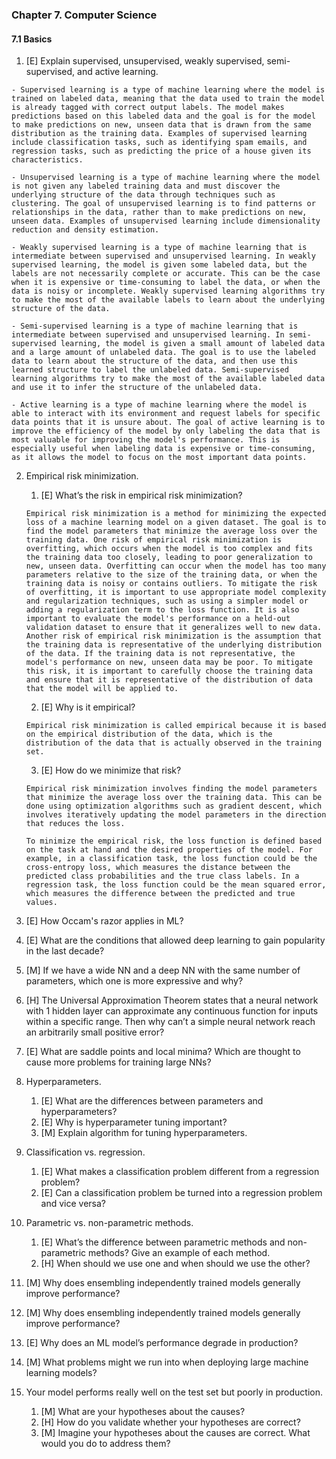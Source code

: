 ### Chapter 7. Computer Science

#### 7.1 Basics
1. [E] Explain supervised, unsupervised, weakly supervised, semi-supervised, and active learning.
```text
- Supervised learning is a type of machine learning where the model is trained on labeled data, meaning that the data used to train the model is already tagged with correct output labels. The model makes predictions based on this labeled data and the goal is for the model to make predictions on new, unseen data that is drawn from the same distribution as the training data. Examples of supervised learning include classification tasks, such as identifying spam emails, and regression tasks, such as predicting the price of a house given its characteristics.

- Unsupervised learning is a type of machine learning where the model is not given any labeled training data and must discover the underlying structure of the data through techniques such as clustering. The goal of unsupervised learning is to find patterns or relationships in the data, rather than to make predictions on new, unseen data. Examples of unsupervised learning include dimensionality reduction and density estimation.

- Weakly supervised learning is a type of machine learning that is intermediate between supervised and unsupervised learning. In weakly supervised learning, the model is given some labeled data, but the labels are not necessarily complete or accurate. This can be the case when it is expensive or time-consuming to label the data, or when the data is noisy or incomplete. Weakly supervised learning algorithms try to make the most of the available labels to learn about the underlying structure of the data.

- Semi-supervised learning is a type of machine learning that is intermediate between supervised and unsupervised learning. In semi-supervised learning, the model is given a small amount of labeled data and a large amount of unlabeled data. The goal is to use the labeled data to learn about the structure of the data, and then use this learned structure to label the unlabeled data. Semi-supervised learning algorithms try to make the most of the available labeled data and use it to infer the structure of the unlabeled data.

- Active learning is a type of machine learning where the model is able to interact with its environment and request labels for specific data points that it is unsure about. The goal of active learning is to improve the efficiency of the model by only labeling the data that is most valuable for improving the model's performance. This is especially useful when labeling data is expensive or time-consuming, as it allows the model to focus on the most important data points.
```

2. Empirical risk minimization.
   1. [E] What’s the risk in empirical risk minimization?
   ```text
   Empirical risk minimization is a method for minimizing the expected loss of a machine learning model on a given dataset. The goal is to find the model parameters that minimize the average loss over the training data. One risk of empirical risk minimization is overfitting, which occurs when the model is too complex and fits the training data too closely, leading to poor generalization to new, unseen data. Overfitting can occur when the model has too many parameters relative to the size of the training data, or when the training data is noisy or contains outliers. To mitigate the risk of overfitting, it is important to use appropriate model complexity and regularization techniques, such as using a simpler model or adding a regularization term to the loss function. It is also important to evaluate the model's performance on a held-out validation dataset to ensure that it generalizes well to new data. 
   Another risk of empirical risk minimization is the assumption that the training data is representative of the underlying distribution of the data. If the training data is not representative, the model's performance on new, unseen data may be poor. To mitigate this risk, it is important to carefully choose the training data and ensure that it is representative of the distribution of data that the model will be applied to.
    ```
   2. [E] Why is it empirical?
   ```text
   Empirical risk minimization is called empirical because it is based on the empirical distribution of the data, which is the distribution of the data that is actually observed in the training set.
    ```
   3. [E] How do we minimize that risk?
   ```text
   Empirical risk minimization involves finding the model parameters that minimize the average loss over the training data. This can be done using optimization algorithms such as gradient descent, which involves iteratively updating the model parameters in the direction that reduces the loss.
    
   To minimize the empirical risk, the loss function is defined based on the task at hand and the desired properties of the model. For example, in a classification task, the loss function could be the cross-entropy loss, which measures the distance between the predicted class probabilities and the true class labels. In a regression task, the loss function could be the mean squared error, which measures the difference between the predicted and true values.
    ```

3. [E] How Occam's razor applies in ML?
4. [E] What are the conditions that allowed deep learning to gain popularity in the last decade?
5. [M] If we have a wide NN and a deep NN with the same number of parameters, which one is more expressive and why?
6. [H] The Universal Approximation Theorem states that a neural network with 1 hidden layer can approximate any continuous function for inputs within a specific range. Then why can’t a simple neural network reach an arbitrarily small positive error?
7. [E] What are saddle points and local minima? Which are thought to cause more problems for training large NNs?
8. Hyperparameters.
   1. [E] What are the differences between parameters and hyperparameters?
   2. [E] Why is hyperparameter tuning important?
   3. [M] Explain algorithm for tuning hyperparameters.
   
9. Classification vs. regression.
   1. [E] What makes a classification problem different from a regression problem?
   2. [E] Can a classification problem be turned into a regression problem and vice versa?

10. Parametric vs. non-parametric methods.
    1. [E] What’s the difference between parametric methods and non-parametric methods? Give an example of each method.
    2. [H] When should we use one and when should we use the other?
11. [M] Why does ensembling independently trained models generally improve performance?
12. [M] Why does ensembling independently trained models generally improve performance?
13. [E] Why does an ML model’s performance degrade in production?
14. [M] What problems might we run into when deploying large machine learning models?
15. Your model performs really well on the test set but poorly in production.
    1. [M] What are your hypotheses about the causes?
    2. [H] How do you validate whether your hypotheses are correct?
    3. [M] Imagine your hypotheses about the causes are correct. What would you do to address them?

